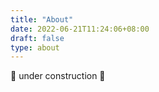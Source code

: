 ```yaml
---
title: "About"
date: 2022-06-21T11:24:06+08:00
draft: false
type: about
---
```


🚧 under construction 🚧

